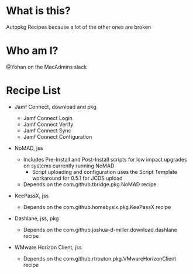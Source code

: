 # What is this?
Autopkg Recipes because a lot of the other ones are broken

# Who am I?
@Yohan on the MacAdmins slack

# Recipe List
	
* Jamf Connect, download and pkg
    * Jamf Connect Login
    * Jamf Connect Verify
    * Jamf Connect Sync
    * Jamf Connect Configuration
    
* NoMAD, jss
    * Includes Pre-Install and Post-Install scripts for low impact upgrades on systems currently running NoMAD
        * Script uploading and configuration uses the Script Template workaround for 0.5.1 for JCDS upload
    * Depends on the com.github.tbridge.pkg.NoMAD recipe
	
* KeePassX, jss
	* Depends on the com.github.homebysix.pkg.KeePassX recipe
	
* Dashlane, jss, pkg
	* Depends on the com.github.joshua-d-miller.download.dashlane recipe
	
* WMware Horizon Client, jss
	* Depends on the com.github.rtrouton.pkg.VMwareHorizonClient recipe

